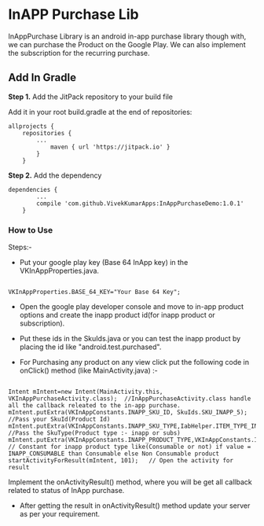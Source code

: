 # InAPP Purchase Lib #

InAppPurchase Library is an android in-app purchase library though with, we can purchase the Product on the Google Play. We can also implement the subscription for the recurring purchase. 
 
## Add In Gradle ##

<b>Step 1.</b> Add the JitPack repository to your build file

Add it in your root build.gradle at the end of repositories:
```
allprojects {
    repositories {
        ...
	        maven { url 'https://jitpack.io' }
	    }
	}
```
<b>Step 2.</b> Add the dependency
```
dependencies {
        ...
        compile 'com.github.VivekKumarApps:InAppPurchaseDemo:1.0.1'
    }
```

### How to Use ###

Steps:-

* Put your google play key (Base 64 InApp key) in the VKInAppProperties.java.
```

VKInAppProperties.BASE_64_KEY="Your Base 64 Key";

```

* Open the google play developer console and move to in-app product options and create the inapp product id(for inapp product or subscription).

* Put these ids in the SkuIds.java or you can test the inapp product by placing the id like "android.test.purchased".

* For Purchasing any product on any view click put the following code in onClick() method (like MainActivity.java) :-
    
	
```

Intent mIntent=new Intent(MainActivity.this, VKInAppPurchaseActivity.class);  //InAppPurchaseActivity.class handle all the callback releated to the in-app purchase.
mIntent.putExtra(VKInAppConstants.INAPP_SKU_ID, SkuIds.SKU_INAPP_5);          //Pass your SkuId(Product Id)
mIntent.putExtra(VKInAppConstants.INAPP_SKU_TYPE,IabHelper.ITEM_TYPE_INAPP);  //Pass the SkuType(Product type :- inapp or subs)
mIntent.putExtra(VKInAppConstants.INAPP_PRODUCT_TYPE,VKInAppConstants.INAPP_CONSUMABLE);  // Constant for inapp product type like(Consumable or not) if value = INAPP_CONSUMABLE than Consumable else Non Consumable product
startActivityForResult(mIntent, 101); 	// Open the activity for result
```
Implement the onActivityResult() method, where you will be get all callback related to status of InApp purchase.
	
* After getting the result in onActivityResult() method update your server as per your requirement.